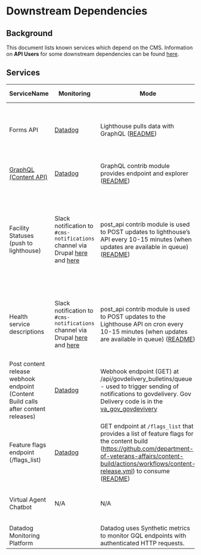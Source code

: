 # Downstream Dependencies

## Background

This document lists known services which depend on the CMS. Information on **API Users** for some downstream dependencies can be found [here](https://github.com/department-of-veterans-affairs/va.gov-cms/blob/main/READMES/drupal_api_users.md).

## Services

| ServiceName                                                                  | Monitoring                                                                                                                                                                                                                                                                                                                                                                                                                                  | Mode                                                                                                                                                                                                                                                                                                          | Data                                                                                                                               | Alerts                    | Team POC                    | API Username                    | GQL Downstream integartion                    |
|------------------------------------------------------------------------------|---------------------------------------------------------------------------------------------------------------------------------------------------------------------------------------------------------------------------------------------------------------------------------------------------------------------------------------------------------------------------------------------------------------------------------------------|---------------------------------------------------------------------------------------------------------------------------------------------------------------------------------------------------------------------------------------------------------------------------------------------------------------|------------------------------------------------------------------------------------------------------------------------------------|---------------------------|---------------------------|---------------------------|---------------------------|
| Forms API                                                                    | [Datadog](https://vagov.ddog-gov.com/synthetics/details/f83-ca6-cu2)                                                                                                                                                                                                                                                                                                                                                                         | Lighthouse pulls data with GraphQL ([README](https://github.com/department-of-veterans-affairs/va.gov-cms/blob/main/READMES/migrations-forms.md#cms-forms-data-to-lighthouse))                                                                                                                              | form data (manually edited auxiliary fields) from “VA Form” nodes                                                                  | Pager Duty - Non Critical | [#va-forms](https://dsva.slack.com/archives/CUB5X5MGF) | forms_api | Nightly Frequency (0100 ET) Forms API = form data (manually edited auxiliary fields) from “VA Form” nodes ([README](https://github.com/department-of-veterans-affairs/va.gov-cms/blob/main/READMES/migrations-forms.md#cms-forms-data-to-lighthouse))
| [GraphQL (Content API)](#graphql-content-api-notes)                          | [Datadog](https://vagov.ddog-gov.com/synthetics/details/f83-ca6-cu2)                                                                                                                                                                                                                                                                                                                                                                         | GraphQL contrib module provides endpoint and explorer ([README](https://github.com/department-of-veterans-affairs/va.gov-cms/blob/main/READMES/graph_ql.md))                                                                                                                                                | All Drupal entities (content & config)                                                                                             | Pager Duty - Non Critical | Slack [#vsp-tools-fe](https://dsva.slack.com/archives/CQH357ZTP) | content_build_api | Hourly frequency 8am-5pm ET for Content build
| Facility Statuses (push to lighthouse)                                       | Slack notification to `#cms-notifications` channel via Drupal [here](https://github.com/department-of-veterans-affairs/va.gov-cms/blob/main/docroot/modules/custom/va_gov_post_api/src/EventSubscriber/QueueItemProcessedEventSubscriber.php#L104) and [here](https://github.com/department-of-veterans-affairs/va.gov-cms/blob/main/docroot/modules/custom/va_gov_post_api/src/EventSubscriber/QueueProcessedEventSubscriber.php#L107) | post_api contrib module is used to POST updates to lighthouse’s API every 10-15 minutes (when updates are available in queue) ([README](https://github.com/department-of-veterans-affairs/va.gov-cms/blob/main/READMES/vamc-facilities.md#status-changes-to-lighthouse))                                    | Facility statuses (certain fields on VAMC statuses, operating status, additional status info, facility API locator ID used as GID) | Slack                     | Slack [#vsa-facilities](https://dsva.slack.com/archives/C0FQSS30V) | facility_api | N/A
| Health service descriptions                                                  | Slack notification to `#cms-notifications` channel via Drupal [here](https://github.com/department-of-veterans-affairs/va.gov-cms/blob/main/docroot/modules/custom/va_gov_post_api/src/EventSubscriber/QueueItemProcessedEventSubscriber.php#L104) and [here](https://github.com/department-of-veterans-affairs/va.gov-cms/blob/main/docroot/modules/custom/va_gov_post_api/src/EventSubscriber/QueueProcessedEventSubscriber.php#L107) | post_api contrib module is used to POST updates to the Lighthouse API on cron every 10-15 minutes (when updates are available in queue) ([README](https://github.com/department-of-veterans-affairs/va.gov-cms/blob/main/READMES/vamc-facilities.md#status-changes-to-lighthouse))                          | Only Covid 19 vaccine service descriptions at this time, but soon to be all health service descriptions.                           | Slack                     | N/A | N/A  | N/A
| Post content release webhook endpoint (Content Build calls after content releases) | [Datadog](https://vagov.ddog-gov.com/synthetics/details/qam-6i3-t5c)                                                                                                                                                                                                                                                                                                                                                                         | Webhook endpoint (GET) at /api/govdelivery_bulletins/queue - used to trigger sending of notifications to govdelivery. Gov Delivery code is in the [va_gov_govdevivery](https://github.com/department-of-veterans-affairs/va.gov-cms/tree/main/docroot/modules/custom/va_gov_govdelivery)                    | `?EndTime=` of last successful GQL content query                                                                                   | None                      | | N/A | N/A
| Feature flags endpoint (/flags_list)                                         | [Datadog](https://vagov.ddog-gov.com/synthetics/details/9z4-5uh-k7r)                                                                                                                                                                                                                                                                                                                                                                         | GET endpoint at `/flags_list` that provides a list of feature flags for the content build (https://github.com/department-of-veterans-affairs/content-build/actions/workflows/content-release.yml) to consume ([README](https://github.com/department-of-veterans-affairs/va.gov-cms/blob/main/READMES/interfaces.md#featureflags)) | Feature flags that control whether certain products are enabled                                                                    | None                      | N/A | N/A | N/A
| Virtual Agent Chatbot                                        | N/A                                                                                                                                                                                                                                                                                                                                                                         | N/A | N/A | N/A | Slack [#va-virtual-agent-public](https://dsva.slack.com/archives/C01KTS3F493) | virtual_agent_api | Currently pulls from tugboat: https://main-0jm2a1h08xb0nzpger8iko49kskarwcm.ci.cms.va.gov/graphql
| Datadog Monitoring Platform                                        |                                                                                                                                                                                                            | Datadog uses Synthetic metrics to monitor GQL endpoints with authenticated HTTP requests. | N/A | N/A | Slack [#cms-platform](https://dsva.slack.com/archives/C02HX4AQZ33) | datadog_api |


